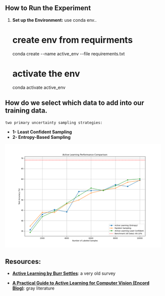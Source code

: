 ## How to Run the Experiment

1.  **Set up the Environment:** use conda env..

    # create env from requirments
    conda create --name active_env --file requirements.txt

    # activate the env
    conda activate active_env
    

## How do we select which data to add into our training data. 
    two primary uncertainty sampling strategies:

* **1- Least Confident Sampling** 
* **2- Entropy-Based Sampling** 

![Accuracy Comparison Graph](results/active_learning_comparison.png)


## Resources:

* **[Active Learning by Burr Settles](http://burrsettles.com/pub/settles.activelearning.pdf)**: a very old survey 

* **[A Practical Guide to Active Learning for Computer Vision (Encord Blog)](https://encord.com/blog/active-learning-computer-vision-guide/)**: gray literature 